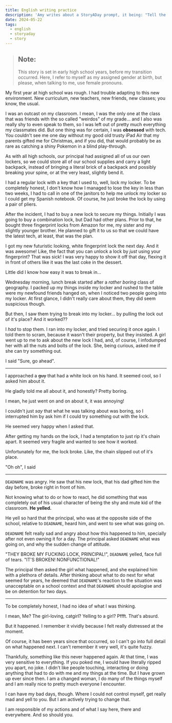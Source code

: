 ```yaml
---
title: English writing practice
description: 'Amy writes about a StoryADay prompt, it being: "Tell the story of an incident. Then tell it from another point of view. Then tell it a third time from another point of view."'
date: 2024-05-22
tags:
  - english
  - storyaday
  - story
---
```

> ## Note:
> 
> This story is set in early high school years, before my transition occurred.
> Here, I refer to myself as my assigned gender at birth, but please, when talking to me, use female pronouns.
> 

My first year at high school was rough. I had trouble adapting to this new environment. New curriculum, new teachers, new friends, new classes; you know, the usual.

I was an outcast on my classroom. I mean, I was the only one at the class that was friends with the so called "weirdos" of my grade... and I also was really shy to even speak to them, so I was left out of pretty much everything my classmates did.  But one thing was for certain, I was **obsessed** with tech. You couldn't see me one day without my good old trusty iPad Air that my parents gifted me for Christmas, and if you did, that would probably be as rare as catching a shiny Pokemon in a blind play-through.

As with all high schools, our principal had assigned all of us our own lockers, so we could store all of our school supplies and carry a light backpack, instead of bringing a literal brick of a backpack and possibly breaking your spine, or at the very least, slightly bend it.

I had a regular lock with a key that I used to, well, lock my locker. To be completely honest, I don't know how I managed to lose the key in less than two weeks, I had to call in one of the janitors to help me unlock my locker so I could get my Spanish notebook. Of course, he just broke the lock by using a pair of pliers.

After the incident, I had to buy a new lock to secure my things. Initially I was going to buy a combination lock, but Dad had other plans. Prior to that, he bought three fingerprint locks from Amazon for me, my sister and my slightly younger brother. He planned to gift it to us so that we could have the latest tech, at least, that was the plan.

I got my new futuristic looking, white fingerprint lock the next day. And it was awesome! Like, the fact that you can unlock a lock by *just* using your fingerprint? That was sick! I was very happy to show it off that day, flexing it in front of others like it was the last coke in the dessert.

Little did I know how easy it was to break in...

Wednesday morning, lunch break started after a *rather boring* class of geography. I packed up my things inside my locker and rushed to the table were my newfound friends hanged on, when I noticed two people going into my locker. At first glance, I didn't really care about them, they did seem suspicious though.

But then, I saw them trying to break into my locker... by pulling the lock out of it's place? And it worked??

I *had* to stop them. I ran into my locker, and tried securing it once again. I told them to scram, because it wasn't their property, but they insisted. A girl went up to me to ask about the new lock I had, and, of course, I infodumped her with all the nuts and bolts of the lock. She, being curious, asked me if she can try something out.

I said "Sure, go ahead".

---

I approached a ~~guy~~ that had a white lock on his hand. It seemed cool, so I asked him about it.

He gladly told me all about it, and honestly? Pretty boring.

I mean, he just went on and on about it, it was annoying!

I couldn't just *say* that what he was talking about was boring, so I interrupted him by ask him if I could try something out with the lock.

He seemed very happy when I asked that.

After getting my hands on the lock, I had a temptation to just rip it's chain apart. It seemed very fragile and wanted to see how it worked.

Unfortunately for me, the lock broke. Like, the chain slipped out of it's place.

"Oh oh", I said

---

`DEADNAME` was angry. He saw that his new lock, that his dad gifted him the day before, broke right in front of him.

Not knowing what to do or how to react, he did something that was completely out of his usual character of being the shy and mute kid of the classroom. **He yelled.**

He yell so hard that the principal, who was at the opposite side of the school, relative to `DEADNAME`, heard him, and went to see what was going on.

`DEADNAME` felt really sad and angry about how this happened to him, specially after not even owning it for a day. The principal asked `DEADNAME` what was going on, and why the sudden change of attitude.

"THEY BROKE MY FUCKING LOCK, PRINCIPAL!", `DEADNAME` yelled, face full of tears. "IT'S BROKEN! NONFUNCTIONAL!"

The principal then asked the girl what happened, and she explained him with a plethora of details. After thinking about what to do next for what seemed for years, he deemed that `DEADNAME`'s reaction to the situation was unacceptable on a school context and that `DEADNAME` should apologise and be on detention for two days. 

---

To be completely honest, I had no idea of what I was thinking. 

I mean, Me? The girl-loving, catgirl? Yelling to a girl? Pffft. That's absurd.

But it happened. I remember it vividly because I felt really distressed at the moment. 

Of course, it has been years since that occurred, so I can't go into full detail on what happened next. I can't remember it very well, it's quite fuzzy.

Thankfully, something like this never happened again. At that time, I was very sensitive to everything. If you poked me, I would have literally ripped you apart, no joke. I didn't like people touching, interacting or doing anything that had to do with me and my things at the time. But I have grown up ever since then. I am a changed woman, I do many of the things myself and I am really nice to pretty much everyone I encounter.

I can have my bad days, though. Where I could not control myself, get really mad and yell to you. But I am actively trying to change that.

I am responsible of my actions and of what I say here, there and everywhere. And so should you.